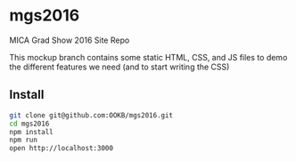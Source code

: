 # mgs2016
MICA Grad Show 2016 Site Repo

This mockup branch contains some static HTML, CSS, and JS files to demo the different features we need (and to start writing the CSS)

## Install
```bash
git clone git@github.com:OOKB/mgs2016.git
cd mgs2016
npm install
npm run
open http://localhost:3000
```
